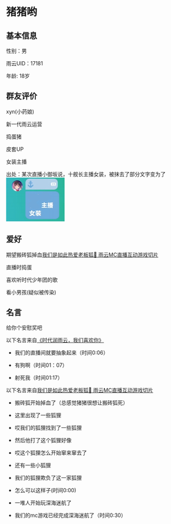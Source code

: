 # 猪猪哟

## 基本信息

性别：男

雨云UID：17181

年龄: 18岁

## 群友评价

xyn(小药娘)

新一代雨云运营

捣蛋猪

皮套UP

女装主播

出处：某次直播小御坂说，十舰长主播女装，被抹去了部分文字变为了
![A-小御坂](../images/zhuzhuyo/女装主播.png "表情为证")

## 爱好

期望搬砖狐掉血[我们是如此热爱老板狐🦊 雨云MC直播互动游戏切片](https://www.bilibili.com/video/BV1qTg8zxEZo/)

直播时捣蛋

喜欢听时代少年团的歌

看小男孩(疑似被传染)

## 名言

给你个安慰奖吧

以下名言来自[《时代润雨云，我们喜欢你》](https://www.bilibili.com/video/BV1Z38HzJEhU/)

- 我们的直播间就要抽象起来（时间0:06）

- 有狗啊（时间01：07）

- 射死我（时间01:17）

以下名言来自[我们是如此热爱老板狐🦊 雨云MC直播互动游戏切片](https://www.bilibili.com/video/BV1qTg8zxEZo/)

- 搬砖狐开始掉血了（总感觉猪猪很想让搬砖狐死）

- 这里出现了一些狐狸
- 哎我们的狐狸找到了一些狐狸
- 然后他打了这个狐狸好像
- 哎这个狐狸怎么开始窜来窜去了
- 还有一些小狐狸
- 我们的狐狸欺负了这一家狐狸
- 怎么可以这样子(时间0:00)

- 一堆人开始玩深海迷航了
- 我们的mc游戏已经完成深海迷航了（时间0:30）
